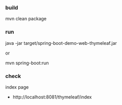 ### build
mvn clean package

### run
java -jar target/spring-boot-demo-web-thymeleaf.jar

or 

mvn spring-boot:run

### check
index page 
* http://localhost:8081/thymeleaf/index
